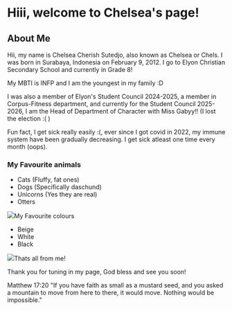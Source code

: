 <h1>Hiii, welcome to Chelsea's page!</h1>
<h2>About Me</h2>
<p>Hii, my name is Chelsea Cherish Sutedjo, also known as Chelsea or Chels. I was born in Surabaya, Indonesia on February 9, 2012. I go to Elyon Christian Secondary School and currently in Grade 8!</p>
<p>My MBTI is INFP and I am the youngest in my family :D</p>
<p>I was also a member of Elyon's Student Council 2024-2025, a member in Corpus-Fitness department, and currently for the Student Council 2025-2026, I am the Head of Department of Character with Miss Gabyy!! (I lost the election :( ) </p>
<p>Fun fact, I get sick really easily :(, ever since I got covid in 2022, my immune system have been gradually decreasing. I get sick atleast one time every month (oops).</p>
<h3>My Favourite animals</h3>
<ul>
  <li>Cats (Fluffy, fat ones)</li>
  <li>Dogs (Specifically daschund)</li>
  <li>Unicorns (Yes they are real)</li>
  <li>Otters</li>
</ul>
<img src="https://pt.pngtree.com/freepng/smiling-face-with-thumbs-up-emoji_17920558.html"
<h4>My Favourite colours</h4>
<ul>
  <li>Beige</li>
  <li>White</li>
  <li>Black</li>
</ul>
<img src="https://pt.pngtree.com/freepng/smiling-face-with-thumbs-up-emoji_17920558.html"
<h5>Thats all from me!</h5>
<p>Thank you for tuning in my page, God bless and see you soon!</p>
<p>Matthew 17:20 "If you have faith as small as a mustard seed, and you asked a mountain to move from here to there, it would move. Nothing would be impossible."</p>
